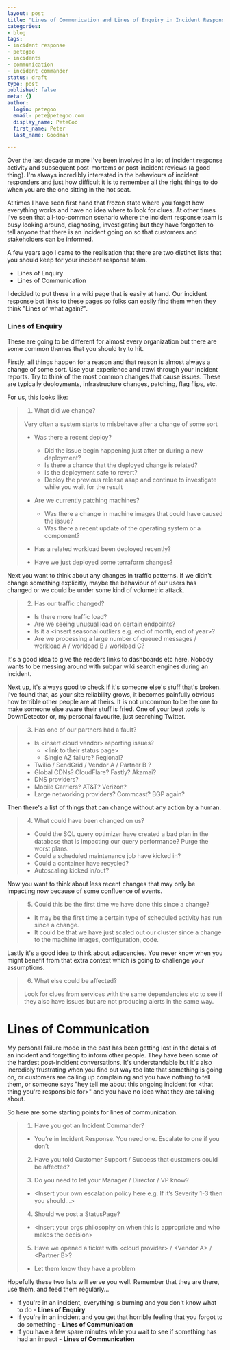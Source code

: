 ```yaml
---
layout: post
title: "Lines of Communication and Lines of Enquiry in Incident Response"
categories:
- blog
tags:
- incident response
- petegoo
- incidents
- communication
- incident commander
status: draft
type: post
published: false
meta: {}
author:
  login: petegoo
  email: pete@petegoo.com
  display_name: PeteGoo
  first_name: Peter
  last_name: Goodman

---
```


Over the last decade or more I've been involved in a lot of incident response activity and subsequent post-mortems or post-incident reviews (a good thing). I'm always incredibly interested in the behaviours of incident responders and just how difficult it is to remember all the right things to do when you are the one sitting in the hot seat.

At times I have seen first hand that frozen state where you forget how everything works and have no idea where to look for clues. At other times I've seen that all-too-common scenario where the incident response team is busy looking around, diagnosing, investigating but they have forgotten to tell anyone that there is an incident going on so that customers and stakeholders can be informed. 

A few years ago I came to the realisation that there are two distinct lists that you should keep for your incident response team.
- Lines of Enquiry
- Lines of Communication

I  decided to put these in a wiki page that is easily at hand. Our incident response bot links to these pages so folks can easily find them when they think "Lines of what again?".

### Lines of Enquiry

These are going to be different for almost every organization but there are some common themes that you should try to hit. 

Firstly, all things happen for a reason and that reason is almost always a change of some sort. Use your experience and trawl through your incident reports. Try to think of the most common changes that cause issues. These are typically deployments, infrastructure changes, patching, flag flips, etc.

For us, this looks like:


> 1. What did we change?
> 
> Very often a system starts to misbehave after a change of some sort
> - Was there a recent deploy?
>   - Did the issue begin happening just after or during a new deployment?
>   - Is there a chance that the deployed change is related?
>   - Is the deployment safe to revert?
>   - Deploy the previous release asap and continue to investigate while you wait for the result
> 
> - Are we currently patching machines?
>   - Was there a change in machine images that could have caused the issue?
>   - Was there a recent update of the operating system or a component?
> 
> - Has a related workload been deployed recently?
> - Have we just deployed some terraform changes?

Next you want to think about any changes in traffic patterns. If we didn't change something explicitly, maybe the behaviour of our users has changed or we could be under some kind of volumetric attack.


> 2. Has our traffic changed?
> 
> - Is there more traffic load?
> - Are we seeing unusual load on certain endpoints?
> - Is it a \<insert seasonal outliers e.g. end of month, end of year\>?
> - Are we processing a large number of queued messages / workload A / workload B / workload C?

It's a good idea to give the readers links to dashboards etc here. Nobody wants to be messing around with subpar wiki search engines during an incident.

Next up, it's always good to check if it's someone else's stuff that's broken. I've found that, as your site reliability grows, it becomes painfully obvious how terrible other people are at theirs. It is not uncommon to be the one to make someone else aware their stuff is fried.
One of your best tools is DownDetector or, my personal favourite, just searching Twitter. 


> 3. Has one of our partners had a fault?
> - Is \<insert cloud vendor\> reporting issues?
>   - \<link to their status page\>
>   - Single AZ failure? Regional?
> - Twilio / SendGrid / Vendor A / Partner B ?
> - Global CDNs? CloudFlare? Fastly? Akamai?
> - DNS providers?
> - Mobile Carriers? AT&T? Verizon?
> - Large networking providers? Commcast? BGP again?

Then there's a list of things that can change without any action by a human. 


> 4. What could have been changed on us?
> - Could the SQL query optimizer have created a bad plan in the database that is impacting our query performance? Purge the worst plans.
> - Could a scheduled maintenance job have kicked in?
> - Could a container have recycled?
> - Autoscaling kicked in/out?

Now you want to think about less recent changes that may only be impacting now because of some confluence of events.


> 5. Could this be the first time we have done this since a change?
> - It may be the first time a certain type of scheduled activity has run since a change.
> - It could be that we have just scaled out our cluster since a change to the machine images, configuration, code.

Lastly it's a good idea to think about adjacencies. You never know when you might benefit from that extra context which is going to challenge your assumptions.


> 6. What else could be affected?
> 
> Look for clues from services with the same dependencies etc to see if they also have issues but are not producing alerts in the same way.
# Lines of Communication

My personal failure mode in the past has been getting lost in the details of an incident and forgetting to inform other people. They have been some of the hardest post-incident conversations. It's understandable but it's also incredibly frustrating when you find out way too late that something is going on, or customers are calling up complaining and you have nothing to tell them, or someone says "hey tell me about this ongoing incident for \<that thing you're responsible for\>" and you have no idea what they are talking about.
 
So here are some starting points for lines of communication.

> 1. Have you got an Incident Commander?
> - You’re in Incident Response. You need one. Escalate to one if you don’t
> 
> 2. Have you told Customer Support / Success that customers could be affected?
> 
> 3. Do you need to let your Manager / Director / VP know?
> - \<Insert your own escalation policy here e.g. If it’s Severity 1-3 then you should...\>
> 
> 4. Should we post a StatusPage?
> - \<insert your orgs philosophy on when this is appropriate and who makes the decision\>
> 
> 5. Have we opened a ticket with \<cloud provider\> / \<Vendor A\> / \<Partner B\>?
> - Let them know they have a problem
> 

Hopefully these two lists will serve you well. Remember that they are there, use them, and feed them regularly...

- If you're in an incident, everything is burning and you don't know what to do - **Lines of Enquiry**
- If you're in an incident and you get that horrible feeling that you forgot to do something - **Lines of Communication**
- If you have a few spare minutes while you wait to see if something has had an impact - **Lines of Communication**

